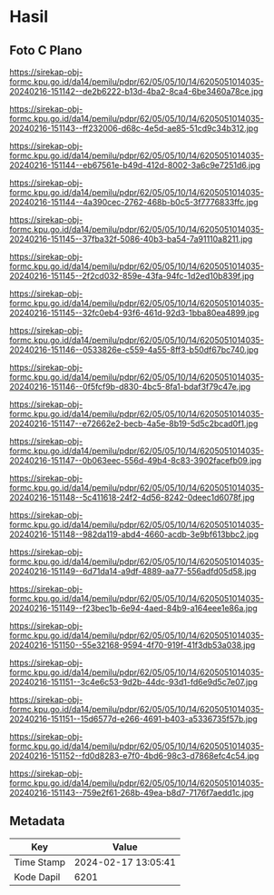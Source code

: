 # Hasil

## Foto C Plano

https://sirekap-obj-formc.kpu.go.id/da14/pemilu/pdpr/62/05/05/10/14/6205051014035-20240216-151142--de2b6222-b13d-4ba2-8ca4-6be3460a78ce.jpg

https://sirekap-obj-formc.kpu.go.id/da14/pemilu/pdpr/62/05/05/10/14/6205051014035-20240216-151143--ff232006-d68c-4e5d-ae85-51cd9c34b312.jpg

https://sirekap-obj-formc.kpu.go.id/da14/pemilu/pdpr/62/05/05/10/14/6205051014035-20240216-151144--eb67561e-b49d-412d-8002-3a6c9e7251d6.jpg

https://sirekap-obj-formc.kpu.go.id/da14/pemilu/pdpr/62/05/05/10/14/6205051014035-20240216-151144--4a390cec-2762-468b-b0c5-3f7776833ffc.jpg

https://sirekap-obj-formc.kpu.go.id/da14/pemilu/pdpr/62/05/05/10/14/6205051014035-20240216-151145--37fba32f-5086-40b3-ba54-7a91110a8211.jpg

https://sirekap-obj-formc.kpu.go.id/da14/pemilu/pdpr/62/05/05/10/14/6205051014035-20240216-151145--2f2cd032-859e-43fa-94fc-1d2ed10b839f.jpg

https://sirekap-obj-formc.kpu.go.id/da14/pemilu/pdpr/62/05/05/10/14/6205051014035-20240216-151145--32fc0eb4-93f6-461d-92d3-1bba80ea4899.jpg

https://sirekap-obj-formc.kpu.go.id/da14/pemilu/pdpr/62/05/05/10/14/6205051014035-20240216-151146--0533826e-c559-4a55-8ff3-b50df67bc740.jpg

https://sirekap-obj-formc.kpu.go.id/da14/pemilu/pdpr/62/05/05/10/14/6205051014035-20240216-151146--0f5fcf9b-d830-4bc5-8fa1-bdaf3f79c47e.jpg

https://sirekap-obj-formc.kpu.go.id/da14/pemilu/pdpr/62/05/05/10/14/6205051014035-20240216-151147--e72662e2-becb-4a5e-8b19-5d5c2bcad0f1.jpg

https://sirekap-obj-formc.kpu.go.id/da14/pemilu/pdpr/62/05/05/10/14/6205051014035-20240216-151147--0b063eec-556d-49b4-8c83-3902facefb09.jpg

https://sirekap-obj-formc.kpu.go.id/da14/pemilu/pdpr/62/05/05/10/14/6205051014035-20240216-151148--5c411618-24f2-4d56-8242-0deec1d6078f.jpg

https://sirekap-obj-formc.kpu.go.id/da14/pemilu/pdpr/62/05/05/10/14/6205051014035-20240216-151148--982da119-abd4-4660-acdb-3e9bf613bbc2.jpg

https://sirekap-obj-formc.kpu.go.id/da14/pemilu/pdpr/62/05/05/10/14/6205051014035-20240216-151149--6d71da14-a9df-4889-aa77-556adfd05d58.jpg

https://sirekap-obj-formc.kpu.go.id/da14/pemilu/pdpr/62/05/05/10/14/6205051014035-20240216-151149--f23bec1b-6e94-4aed-84b9-a164eee1e86a.jpg

https://sirekap-obj-formc.kpu.go.id/da14/pemilu/pdpr/62/05/05/10/14/6205051014035-20240216-151150--55e32168-9594-4f70-919f-41f3db53a038.jpg

https://sirekap-obj-formc.kpu.go.id/da14/pemilu/pdpr/62/05/05/10/14/6205051014035-20240216-151151--3c4e6c53-9d2b-44dc-93d1-fd6e9d5c7e07.jpg

https://sirekap-obj-formc.kpu.go.id/da14/pemilu/pdpr/62/05/05/10/14/6205051014035-20240216-151151--15d6577d-e266-4691-b403-a5336735f57b.jpg

https://sirekap-obj-formc.kpu.go.id/da14/pemilu/pdpr/62/05/05/10/14/6205051014035-20240216-151152--fd0d8283-e7f0-4bd6-98c3-d7868efc4c54.jpg

https://sirekap-obj-formc.kpu.go.id/da14/pemilu/pdpr/62/05/05/10/14/6205051014035-20240216-151143--759e2f61-268b-49ea-b8d7-7176f7aedd1c.jpg


## Metadata

| Key        | Value               |
| ---------- | ------------------- |
| Time Stamp | 2024-02-17 13:05:41 |
| Kode Dapil | 6201                |



